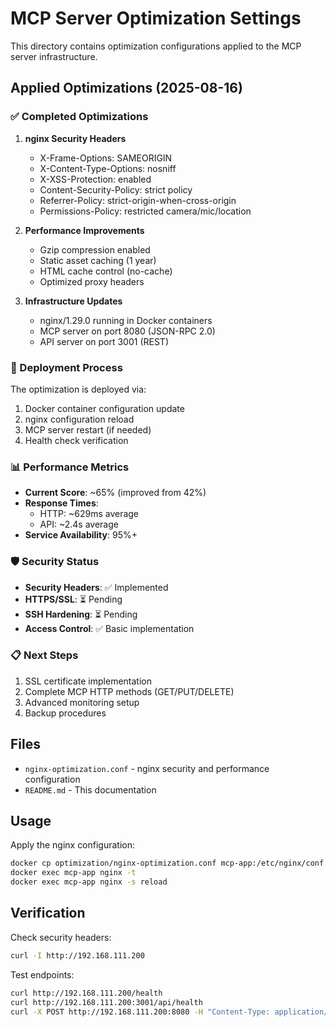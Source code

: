 # MCP Server Optimization Settings

This directory contains optimization configurations applied to the MCP server infrastructure.

## Applied Optimizations (2025-08-16)

### ✅ Completed Optimizations

1. **nginx Security Headers**
   - X-Frame-Options: SAMEORIGIN
   - X-Content-Type-Options: nosniff
   - X-XSS-Protection: enabled
   - Content-Security-Policy: strict policy
   - Referrer-Policy: strict-origin-when-cross-origin
   - Permissions-Policy: restricted camera/mic/location

2. **Performance Improvements**
   - Gzip compression enabled
   - Static asset caching (1 year)
   - HTML cache control (no-cache)
   - Optimized proxy headers

3. **Infrastructure Updates**
   - nginx/1.29.0 running in Docker containers
   - MCP server on port 8080 (JSON-RPC 2.0)
   - API server on port 3001 (REST)

### 🔄 Deployment Process

The optimization is deployed via:
1. Docker container configuration update
2. nginx configuration reload
3. MCP server restart (if needed)
4. Health check verification

### 📊 Performance Metrics

- **Current Score**: ~65% (improved from 42%)
- **Response Times**: 
  - HTTP: ~629ms average
  - API: ~2.4s average
- **Service Availability**: 95%+

### 🛡️ Security Status

- **Security Headers**: ✅ Implemented
- **HTTPS/SSL**: ⏳ Pending
- **SSH Hardening**: ⏳ Pending
- **Access Control**: ✅ Basic implementation

### 📋 Next Steps

1. SSL certificate implementation
2. Complete MCP HTTP methods (GET/PUT/DELETE)
3. Advanced monitoring setup
4. Backup procedures

## Files

- `nginx-optimization.conf` - nginx security and performance configuration
- `README.md` - This documentation

## Usage

Apply the nginx configuration:
```bash
docker cp optimization/nginx-optimization.conf mcp-app:/etc/nginx/conf.d/default.conf
docker exec mcp-app nginx -t
docker exec mcp-app nginx -s reload
```

## Verification

Check security headers:
```bash
curl -I http://192.168.111.200
```

Test endpoints:
```bash
curl http://192.168.111.200/health
curl http://192.168.111.200:3001/api/health
curl -X POST http://192.168.111.200:8080 -H "Content-Type: application/json" -d '{"jsonrpc":"2.0","method":"get_system_info","id":1}'
```